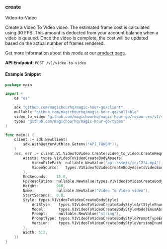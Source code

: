 
### create <a name="create"></a>
Video-to-Video

Create a Video To Video video. The estimated frame cost is calculated using 30 FPS. This amount is deducted from your account balance when a video is queued. Once the video is complete, the cost will be updated based on the actual number of frames rendered.
  
Get more information about this mode at our [product page](/products/video-to-video).
  

**API Endpoint**: `POST /v1/video-to-video`

#### Example Snippet

```go
package main

import (
	os "os"

	sdk "github.com/magichourhq/magic-hour-go/client"
	nullable "github.com/magichourhq/magic-hour-go/nullable"
	video_to_video "github.com/magichourhq/magic-hour-go/resources/v1/video_to_video"
	types "github.com/magichourhq/magic-hour-go/types"
)

func main() {
	client := sdk.NewClient(
		sdk.WithBearerAuth(os.Getenv("API_TOKEN")),
	)
	res, err := client.V1.VideoToVideo.Create(video_to_video.CreateRequest{
		Assets: types.V1VideoToVideoCreateBodyAssets{
			VideoFilePath: nullable.NewValue("api-assets/id/1234.mp4"),
			VideoSource:   types.V1VideoToVideoCreateBodyAssetsVideoSourceEnumFile,
		},
		EndSeconds:    15.0,
		FpsResolution: nullable.NewValue(types.V1VideoToVideoCreateBodyFpsResolutionEnumHalf),
		Height:        960,
		Name:          nullable.NewValue("Video To Video video"),
		StartSeconds:  0.0,
		Style: types.V1VideoToVideoCreateBodyStyle{
			ArtStyle:   types.V1VideoToVideoCreateBodyStyleArtStyleEnum3dRender,
			Model:      types.V1VideoToVideoCreateBodyStyleModelEnumAbsoluteReality,
			Prompt:     nullable.NewValue("string"),
			PromptType: types.V1VideoToVideoCreateBodyStylePromptTypeEnumAppendDefault,
			Version:    types.V1VideoToVideoCreateBodyStyleVersionEnumDefault,
		},
		Width: 512,
	})
}

```
